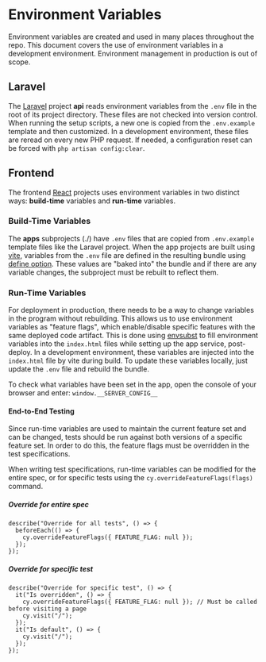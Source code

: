 # Environment Variables

Environment variables are created and used in many places throughout the repo. This document covers the use of environment variables in a development environment. Environment management in production is out of scope.

## Laravel

The [Laravel](https://laravel.com/) project **api** reads environment variables from the `.env` file in the root of its project directory. These files are not checked into version control. When running the setup scripts, a new one is copied from the `.env.example` template and then customized. In a development environment, these files are reread on every new PHP request. If needed, a configuration reset can be forced with `php artisan config:clear`.

## Frontend

The frontend [React](https://reactjs.org/) projects uses environment variables in two distinct ways: **build-time** variables and **run-time** variables.

### Build-Time Variables

The **apps** subprojects (./) have `.env` files that are copied from `.env.example` template files like the Laravel project. When the app projects are built using [vite](https://vitejs.dev/), variables from the `.env` file are defined in the resulting bundle using [define option](https://vitejs.dev/config/shared-options.html#define). These values are "baked into" the bundle and if there are any variable changes, the subproject must be rebuilt to reflect them.

### Run-Time Variables

For deployment in production, there needs to be a way to change variables in the program without rebuilding. This allows us to use environment variables as "feature flags", which enable/disable specific features with the same deployed code artifact. This is done using [envsubst](https://www.gnu.org/software/gettext/manual/html_node/envsubst-Invocation.html) to fill environment variables into the `index.html` files while setting up the app service, post-deploy. In a development environment, these variables are injected into the `index.html` file by vite during build. To update these variables locally, just update the `.env` file and rebuild the bundle.

To check what variables have been set in the app, open the console of your browser and enter:
`window.__SERVER_CONFIG__`

#### End-to-End Testing

Since run-time variables are used to maintain the current feature set and can be changed, tests should be run against both versions of a specific feature set. In order to do this, the feature flags must be overridden in the test specifications.

When writing test specifications, run-time variables can be modified for the entire spec, or for specific tests using the `cy.overrideFeatureFlags(flags)` command.

##### Override for entire spec

```tsx
describe("Override for all tests", () => {
  beforeEach(() => {
    cy.overrideFeatureFlags({ FEATURE_FLAG: null });
  });
});
```

##### Override for specific test

```tsx
describe("Override for specific test", () => {
  it("Is overridden", () => {
    cy.overrideFeatureFlags({ FEATURE_FLAG: null }); // Must be called before visiting a page
    cy.visit("/");
  });
  it("Is default", () => {
    cy.visit("/");
  });
});
```
